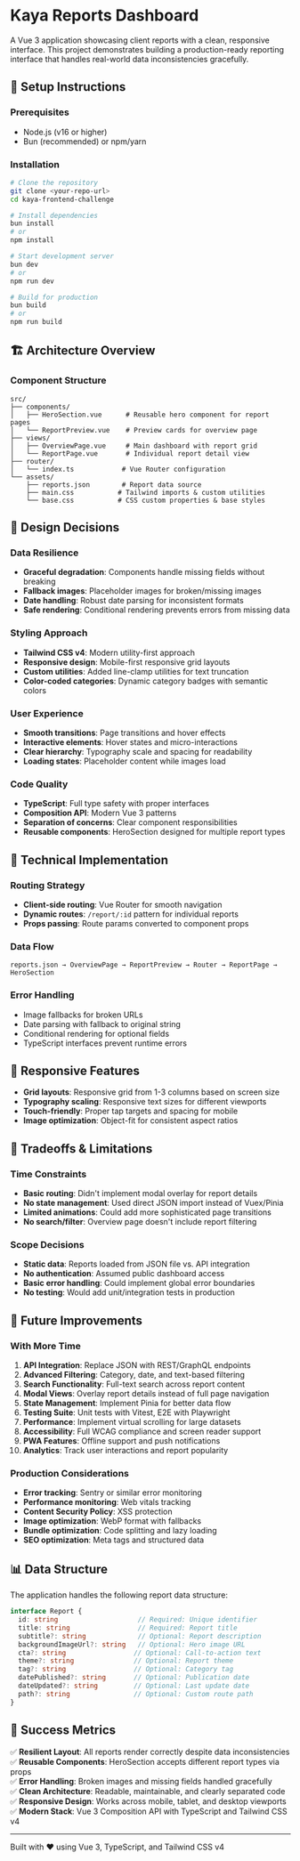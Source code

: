 # Kaya Reports Dashboard

A Vue 3 application showcasing client reports with a clean, responsive interface. This project demonstrates building a production-ready reporting interface that handles real-world data inconsistencies gracefully.

## 🚀 Setup Instructions

### Prerequisites
- Node.js (v16 or higher)
- Bun (recommended) or npm/yarn

### Installation
```bash
# Clone the repository
git clone <your-repo-url>
cd kaya-frontend-challenge

# Install dependencies
bun install
# or
npm install

# Start development server
bun dev
# or
npm run dev

# Build for production
bun build
# or
npm run build
```

## 🏗️ Architecture Overview

### Component Structure
```
src/
├── components/
│   ├── HeroSection.vue      # Reusable hero component for report pages
│   └── ReportPreview.vue    # Preview cards for overview page
├── views/
│   ├── OverviewPage.vue     # Main dashboard with report grid
│   └── ReportPage.vue       # Individual report detail view
├── router/
│   └── index.ts            # Vue Router configuration
└── assets/
    ├── reports.json        # Report data source
    ├── main.css           # Tailwind imports & custom utilities
    └── base.css           # CSS custom properties & base styles
```

## 🎨 Design Decisions

### Data Resilience
- **Graceful degradation**: Components handle missing fields without breaking
- **Fallback images**: Placeholder images for broken/missing images
- **Date handling**: Robust date parsing for inconsistent formats
- **Safe rendering**: Conditional rendering prevents errors from missing data

### Styling Approach
- **Tailwind CSS v4**: Modern utility-first approach
- **Responsive design**: Mobile-first responsive grid layouts
- **Custom utilities**: Added line-clamp utilities for text truncation
- **Color-coded categories**: Dynamic category badges with semantic colors

### User Experience
- **Smooth transitions**: Page transitions and hover effects
- **Interactive elements**: Hover states and micro-interactions
- **Clear hierarchy**: Typography scale and spacing for readability
- **Loading states**: Placeholder content while images load

### Code Quality
- **TypeScript**: Full type safety with proper interfaces
- **Composition API**: Modern Vue 3 patterns
- **Separation of concerns**: Clear component responsibilities
- **Reusable components**: HeroSection designed for multiple report types

## 🔧 Technical Implementation

### Routing Strategy
- **Client-side routing**: Vue Router for smooth navigation
- **Dynamic routes**: `/report/:id` pattern for individual reports
- **Props passing**: Route params converted to component props

### Data Flow
```
reports.json → OverviewPage → ReportPreview → Router → ReportPage → HeroSection
```

### Error Handling
- Image fallbacks for broken URLs
- Date parsing with fallback to original string
- Conditional rendering for optional fields
- TypeScript interfaces prevent runtime errors

## 📱 Responsive Features

- **Grid layouts**: Responsive grid from 1-3 columns based on screen size
- **Typography scaling**: Responsive text sizes for different viewports
- **Touch-friendly**: Proper tap targets and spacing for mobile
- **Image optimization**: Object-fit for consistent aspect ratios

## 🚧 Tradeoffs & Limitations

### Time Constraints
- **Basic routing**: Didn't implement modal overlay for report details
- **No state management**: Used direct JSON import instead of Vuex/Pinia
- **Limited animations**: Could add more sophisticated page transitions
- **No search/filter**: Overview page doesn't include report filtering

### Scope Decisions
- **Static data**: Reports loaded from JSON file vs. API integration
- **No authentication**: Assumed public dashboard access
- **Basic error handling**: Could implement global error boundaries
- **No testing**: Would add unit/integration tests in production

## 🔮 Future Improvements

### With More Time
1. **API Integration**: Replace JSON with REST/GraphQL endpoints
2. **Advanced Filtering**: Category, date, and text-based filtering
3. **Search Functionality**: Full-text search across report content
4. **Modal Views**: Overlay report details instead of full page navigation
5. **State Management**: Implement Pinia for better data flow
6. **Testing Suite**: Unit tests with Vitest, E2E with Playwright
7. **Performance**: Implement virtual scrolling for large datasets
8. **Accessibility**: Full WCAG compliance and screen reader support
9. **PWA Features**: Offline support and push notifications
10. **Analytics**: Track user interactions and report popularity

### Production Considerations
- **Error tracking**: Sentry or similar error monitoring
- **Performance monitoring**: Web vitals tracking
- **Content Security Policy**: XSS protection
- **Image optimization**: WebP format with fallbacks
- **Bundle optimization**: Code splitting and lazy loading
- **SEO optimization**: Meta tags and structured data

## 📊 Data Structure

The application handles the following report data structure:

```typescript
interface Report {
  id: string                    // Required: Unique identifier
  title: string                 // Required: Report title
  subtitle?: string             // Optional: Report description
  backgroundImageUrl?: string   // Optional: Hero image URL
  cta?: string                 // Optional: Call-to-action text
  theme?: string               // Optional: Report theme
  tag?: string                 // Optional: Category tag
  datePublished?: string       // Optional: Publication date
  dateUpdated?: string         // Optional: Last update date
  path?: string                // Optional: Custom route path
}
```

## 🎯 Success Metrics

✅ **Resilient Layout**: All reports render correctly despite data inconsistencies  
✅ **Reusable Components**: HeroSection accepts different report types via props  
✅ **Error Handling**: Broken images and missing fields handled gracefully  
✅ **Clean Architecture**: Readable, maintainable, and clearly separated code  
✅ **Responsive Design**: Works across mobile, tablet, and desktop viewports  
✅ **Modern Stack**: Vue 3 Composition API with TypeScript and Tailwind CSS v4

---

Built with ❤️ using Vue 3, TypeScript, and Tailwind CSS v4
